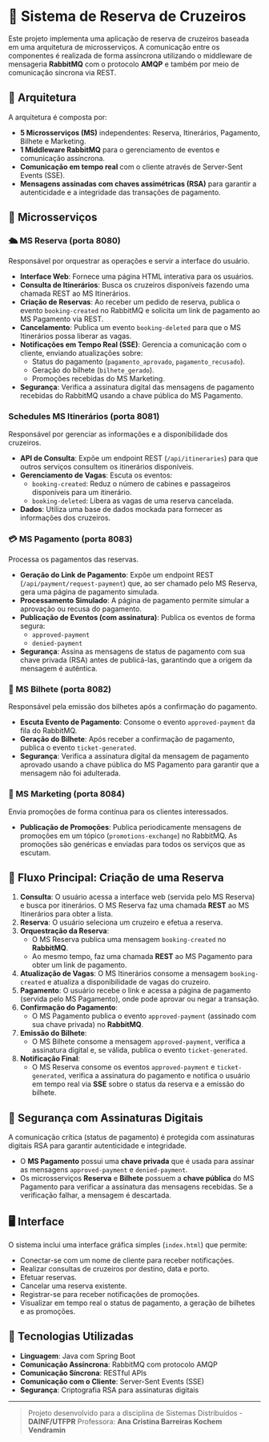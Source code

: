 # 🚢 Sistema de Reserva de Cruzeiros

Este projeto implementa uma aplicação de reserva de cruzeiros baseada em uma arquitetura de microsserviços. A comunicação entre os componentes é realizada de forma assíncrona utilizando o middleware de mensageria **RabbitMQ** com o protocolo **AMQP** e também por meio de comunicação síncrona via REST.

## 🧱 Arquitetura

A arquitetura é composta por:

-   **5 Microsserviços (MS)** independentes: Reserva, Itinerários, Pagamento, Bilhete e Marketing.
-   **1 Middleware RabbitMQ** para o gerenciamento de eventos e comunicação assíncrona.
-   **Comunicação em tempo real** com o cliente através de Server-Sent Events (SSE).
-   **Mensagens assinadas com chaves assimétricas (RSA)** para garantir a autenticidade e a integridade das transações de pagamento.

## 🧩 Microsserviços

### 🛳️ MS Reserva (porta 8080)

Responsável por orquestrar as operações e servir a interface do usuário.

-   **Interface Web**: Fornece uma página HTML interativa para os usuários.
-   **Consulta de Itinerários**: Busca os cruzeiros disponíveis fazendo uma chamada REST ao MS Itinerários.
-   **Criação de Reservas**: Ao receber um pedido de reserva, publica o evento `booking-created` no RabbitMQ e solicita um link de pagamento ao MS Pagamento via REST.
-   **Cancelamento**: Publica um evento `booking-deleted` para que o MS Itinerários possa liberar as vagas.
-   **Notificações em Tempo Real (SSE)**: Gerencia a comunicação com o cliente, enviando atualizações sobre:
    -   Status do pagamento (`pagamento_aprovado`, `pagamento_recusado`).
    -   Geração do bilhete (`bilhete_gerado`).
    -   Promoções recebidas do MS Marketing.
-   **Segurança**: Verifica a assinatura digital das mensagens de pagamento recebidas do RabbitMQ usando a chave pública do MS Pagamento.

### Schedules MS Itinerários (porta 8081)

Responsável por gerenciar as informações e a disponibilidade dos cruzeiros.

-   **API de Consulta**: Expõe um endpoint REST (`/api/itineraries`) para que outros serviços consultem os itinerários disponíveis.
-   **Gerenciamento de Vagas**: Escuta os eventos:
    -   `booking-created`: Reduz o número de cabines e passageiros disponíveis para um itinerário.
    -   `booking-deleted`: Libera as vagas de uma reserva cancelada.
-   **Dados**: Utiliza uma base de dados mockada para fornecer as informações dos cruzeiros.

### 💳 MS Pagamento (porta 8083)

Processa os pagamentos das reservas.

-   **Geração do Link de Pagamento**: Expõe um endpoint REST (`/api/payment/request-payment`) que, ao ser chamado pelo MS Reserva, gera uma página de pagamento simulada.
-   **Processamento Simulado**: A página de pagamento permite simular a aprovação ou recusa do pagamento.
-   **Publicação de Eventos (com assinatura)**: Publica os eventos de forma segura:
    -   `approved-payment`
    -   `denied-payment`
-   **Segurança**: Assina as mensagens de status de pagamento com sua chave privada (RSA) antes de publicá-las, garantindo que a origem da mensagem é autêntica.

### 🎫 MS Bilhete (porta 8082)

Responsável pela emissão dos bilhetes após a confirmação do pagamento.

-   **Escuta Evento de Pagamento**: Consome o evento `approved-payment` da fila do RabbitMQ.
-   **Geração do Bilhete**: Após receber a confirmação de pagamento, publica o evento `ticket-generated`.
-   **Segurança**: Verifica a assinatura digital da mensagem de pagamento aprovado usando a chave pública do MS Pagamento para garantir que a mensagem não foi adulterada.

### 📢 MS Marketing (porta 8084)

Envia promoções de forma contínua para os clientes interessados.

-   **Publicação de Promoções**: Publica periodicamente mensagens de promoções em um tópico (`promotions-exchange`) no RabbitMQ. As promoções são genéricas e enviadas para todos os serviços que as escutam.

## 🌊 Fluxo Principal: Criação de uma Reserva

1.  **Consulta**: O usuário acessa a interface web (servida pelo MS Reserva) e busca por itinerários. O MS Reserva faz uma chamada **REST** ao MS Itinerários para obter a lista.
2.  **Reserva**: O usuário seleciona um cruzeiro e efetua a reserva.
3.  **Orquestração da Reserva**:
    -   O MS Reserva publica uma mensagem `booking-created` no **RabbitMQ**.
    -   Ao mesmo tempo, faz uma chamada **REST** ao MS Pagamento para obter um link de pagamento.
4.  **Atualização de Vagas**: O MS Itinerários consome a mensagem `booking-created` e atualiza a disponibilidade de vagas do cruzeiro.
5.  **Pagamento**: O usuário recebe o link e acessa a página de pagamento (servida pelo MS Pagamento), onde pode aprovar ou negar a transação.
6.  **Confirmação do Pagamento**:
    -   O MS Pagamento publica o evento `approved-payment` (assinado com sua chave privada) no **RabbitMQ**.
7.  **Emissão do Bilhete**:
    -   O MS Bilhete consome a mensagem `approved-payment`, verifica a assinatura digital e, se válida, publica o evento `ticket-generated`.
8.  **Notificação Final**:
    -   O MS Reserva consome os eventos `approved-payment` e `ticket-generated`, verifica a assinatura do pagamento e notifica o usuário em tempo real via **SSE** sobre o status da reserva e a emissão do bilhete.

## 🔐 Segurança com Assinaturas Digitais

A comunicação crítica (status de pagamento) é protegida com assinaturas digitais RSA para garantir autenticidade e integridade.

-   O **MS Pagamento** possui uma **chave privada** que é usada para assinar as mensagens `approved-payment` e `denied-payment`.
-   Os microsserviços **Reserva** e **Bilhete** possuem a **chave pública** do MS Pagamento para verificar a assinatura das mensagens recebidas. Se a verificação falhar, a mensagem é descartada.

## 🖥️ Interface

O sistema inclui uma interface gráfica simples (`index.html`) que permite:

-   Conectar-se com um nome de cliente para receber notificações.
-   Realizar consultas de cruzeiros por destino, data e porto.
-   Efetuar reservas.
-   Cancelar uma reserva existente.
-   Registrar-se para receber notificações de promoções.
-   Visualizar em tempo real o status de pagamento, a geração de bilhetes e as promoções.

## 📌 Tecnologias Utilizadas

-   **Linguagem**: Java com Spring Boot
-   **Comunicação Assíncrona**: RabbitMQ com protocolo AMQP
-   **Comunicação Síncrona**: RESTful APIs
-   **Comunicação com o Cliente**: Server-Sent Events (SSE)
-   **Segurança**: Criptografia RSA para assinaturas digitais

---

> Projeto desenvolvido para a disciplina de Sistemas Distribuídos - **DAINF/UTFPR**
> Professora: **Ana Cristina Barreiras Kochem Vendramin**
